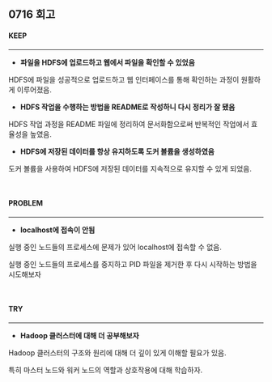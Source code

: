 ## 0716 회고

#### KEEP
---
- **파일을 HDFS에 업로드하고 웹에서 파일을 확인할 수 있었음**  

HDFS에 파일을 성공적으로 업로드하고 웹 인터페이스를 통해 확인하는 과정이 원활하게 이루어졌음.  

- **HDFS 작업을 수행하는 방법을 README로 작성하니 다시 정리가 잘 됐음**  

HDFS 작업 과정을 README 파일에 정리하여 문서화함으로써 반복적인 작업에서 효율성을 높였음.

- **HDFS에 저장된 데이터를 항상 유지하도록 도커 볼륨을 생성하였음**  

도커 볼륨을 사용하여 HDFS에 저장된 데이터를 지속적으로 유지할 수 있게 되었음.

<br/>  

#### PROBLEM
---
- **localhost에 접속이 안됨**  

실행 중인 노드들의 프로세스에 문제가 있어 localhost에 접속할 수 없음.  

실행 중인 노드들의 프로세스를 중지하고 PID 파일을 제거한 후 다시 시작하는 방법을 시도해보자
 
<br/>

#### TRY
---
- **Hadoop 클러스터에 대해 더 공부해보자**  

Hadoop 클러스터의 구조와 원리에 대해 더 깊이 있게 이해할 필요가 있음.  

특히 마스터 노드와 워커 노드의 역할과 상호작용에 대해 학습하자. 

<br/>
